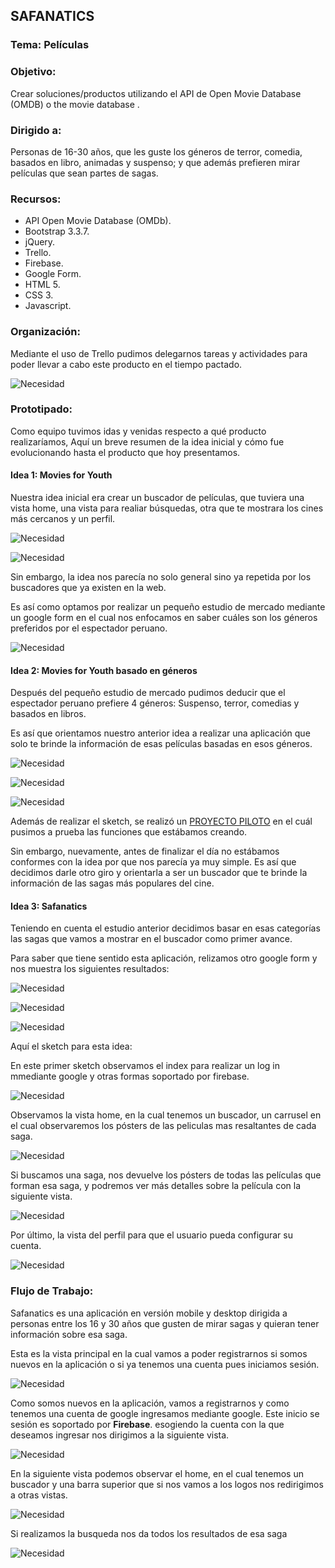 ## SAFANATICS

### Tema: Películas

### Objetivo:

Crear soluciones/productos utilizando el API de Open Movie Database (OMDB) o the movie database .

### Dirigido a: 

Personas de 16-30 años, que les guste los géneros de terror, comedia, basados en libro, animadas y suspenso; y que además prefieren mirar películas que sean partes de sagas.

### Recursos: 

 - API Open Movie Database (OMDb).
 - Bootstrap 3.3.7.
 - jQuery.
 - Trello.
 - Firebase.
 - Google Form.
 - HTML 5.
 - CSS 3.
 - Javascript.

### Organización: 

 Mediante el uso de Trello pudimos delegarnos tareas y actividades para poder llevar a cabo este producto en el tiempo pactado.

  ![Necesidad](assets/images/organizacion.PNG)

### Prototipado:

Como equipo tuvimos idas y venidas respecto a qué producto realizaríamos, Aquí un breve resumen de la idea inicial y cómo fue evolucionando hasta el producto que hoy presentamos.

#### Idea 1: Movies for Youth

Nuestra idea inicial era crear un buscador de películas, que tuviera una vista home, una vista para realiar búsquedas, otra que te mostrara los cines más cercanos y un perfil.

![Necesidad](assets/images/idea1-1.jpg)

![Necesidad](assets/images/idea1-2.jpg)

Sin embargo, la idea nos parecía no solo general sino ya repetida por los buscadores que ya existen en la web. 

Es así como optamos por realizar un pequeño estudio de mercado mediante un google form en el cual nos enfocamos en saber cuáles son los géneros preferidos por el espectador peruano.

![Necesidad](assets/images/estudioMercado.png) 

#### Idea 2: Movies for Youth basado en géneros

Después del pequeño estudio de mercado pudimos deducir que el espectador peruano prefiere 4 géneros: Suspenso, terror, comedias y basados en libros. 

Es así que orientamos nuestro anterior idea a realizar una aplicación que solo te brinde la información de esas películas basadas en esos géneros. 

![Necesidad](assets/images/idea2-1.jpeg)

![Necesidad](assets/images/idea2-2.jpeg)

![Necesidad](assets/images/idea2-3.jpeg)

Además de realizar el sketch, se realizó un [PROYECTO PILOTO](https://manu160296.github.io/testing-movie/) en el cuál pusimos a prueba las funciones que estábamos creando. 

Sin embargo, nuevamente, antes de finalizar el día no estábamos conformes con la idea por que nos parecía ya muy simple. Es así que decidimos darle otro giro y orientarla a ser un buscador que te brinde la información de las sagas más populares del cine. 

#### Idea 3: Safanatics

Teniendo en cuenta el estudio anterior decidimos basar en esas categorías las sagas que vamos a mostrar en el buscador como primer avance. 

Para saber que tiene sentido esta aplicación, relizamos otro google form y nos muestra los siguientes resultados:

![Necesidad](assets/images/estudio1.PNG)

![Necesidad](assets/images/estudio2.PNG)

![Necesidad](assets/images/estudio3.PNG)

Aquí el sketch para esta idea: 

En este primer sketch observamos el index para realizar un log in mmediante google y otras formas soportado por firebase.

![Necesidad](assets/images/idea3-1.jpeg)

Observamos la vista home, en la cual tenemos un buscador, un carrusel en el cual observaremos los pósters de las peliculas mas resaltantes de cada saga.

![Necesidad](assets/images/idea3-2.jpeg)

Si buscamos una saga, nos devuelve los pósters de todas las películas que forman esa saga, y  podremos ver más detalles sobre la película con la siguiente vista.

![Necesidad](assets/images/idea3-3.jpeg)

Por último, la vista del perfil para que el usuario pueda configurar su cuenta. 

![Necesidad](assets/images/idea3-4.jpeg)

### Flujo de Trabajo:

Safanatics es una aplicación en versión mobile y desktop dirigida a personas entre los 16 y 30 años que gusten de mirar sagas y quieran tener información sobre esa saga. 

Esta es la vista principal en la cual vamos a poder registrarnos si somos nuevos en la aplicación o si ya tenemos una cuenta pues iniciamos sesión. 

![Necesidad](assets/images/index.PNG)

Como somos nuevos en la aplicación, vamos a registrarnos y como tenemos una cuenta de google ingresamos mediante google. Este inicio se sesión es soportado por **Firebase**. esogiendo la cuenta con la que deseamos ingresar nos dirigimos a la siguiente vista.

![Necesidad](assets/images/google.PNG)

En la siguiente vista podemos observar el home, en el cual tenemos un buscador y una barra superior que si nos vamos a los logos nos redirigimos a otras vistas.

![Necesidad](assets/images/home.PNG)

Si realizamos la busqueda nos da todos los resultados de esa saga

![Necesidad](assets/images/busqueda.PNG)